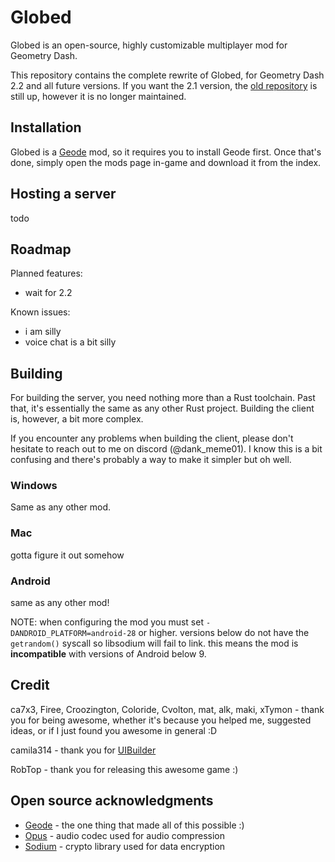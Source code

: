 # Globed

Globed is an open-source, highly customizable multiplayer mod for Geometry Dash.

This repository contains the complete rewrite of Globed, for Geometry Dash 2.2 and all future versions. If you want the 2.1 version, the [old repository](https://github.com/dankmeme01/globed) is still up, however it is no longer maintained.

## Installation

Globed is a [Geode](https://github.com/geode-sdk/geode) mod, so it requires you to install Geode first. Once that's done, simply open the mods page in-game and download it from the index.

## Hosting a server

todo

## Roadmap

Planned features:

* wait for 2.2

Known issues:

* i am silly
* voice chat is a bit silly

## Building

For building the server, you need nothing more than a Rust toolchain. Past that, it's essentially the same as any other Rust project. Building the client is, however, a bit more complex.

If you encounter any problems when building the client, please don't hesitate to reach out to me on discord (@dank_meme01). I know this is a bit confusing and there's probably a way to make it simpler but oh well.

### Windows

Same as any other mod.

### Mac

gotta figure it out somehow

### Android

same as any other mod!

NOTE: when configuring the mod you must set `-DANDROID_PLATFORM=android-28` or higher. versions below do not have the `getrandom()` syscall so libsodium will fail to link. this means the mod is **incompatible** with versions of Android below 9.

## Credit

ca7x3, Firee, Croozington, Coloride, Cvolton, mat, alk, maki, xTymon - thank you for being awesome, whether it's because you helped me, suggested ideas, or if I just found you awesome in general :D

camila314 - thank you for [UIBuilder](https://github.com/camila314/uibuilder)

RobTop - thank you for releasing this awesome game :)

## Open source acknowledgments

* [Geode](https://github.com/geode-sdk/geode) - the one thing that made all of this possible :)
* [Opus](https://github.com/xiph/opus) - audio codec used for audio compression
* [Sodium](https://github.com/jedisct1/libsodium) - crypto library used for data encryption